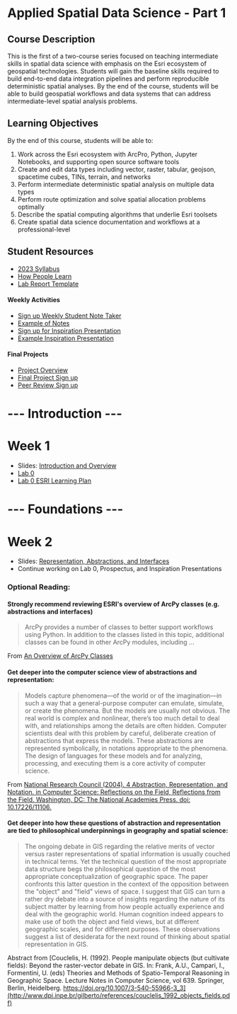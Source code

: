 # Applied Spatial Data Science - Part 1

## Course Description
This is the first of a two-course series focused on teaching intermediate skills in spatial data science with emphasis on the Esri ecosystem of geospatial technologies. Students will gain the baseline skills required to build end-to-end data integration pipelines and perform reproducible deterministic spatial analyses. By the end of the course, students will be able to build geospatial workflows and data systems that can address intermediate-level spatial analysis problems.

## Learning Objectives
By the end of this course, students will be able to:
1. Work across the Esri ecosystem with ArcPro, Python, Jupyter Notebooks, and
supporting open source software tools
2. Create and edit data types including vector, raster, tabular, geojson, spacetime
cubes, TINs, terrain, and networks
3. Perform intermediate deterministic spatial analysis on multiple data types
4. Perform route optimization and solve spatial allocation problems optimally
5. Describe the spatial computing algorithms that underlie Esri toolsets
6. Create spatial data science documentation and workflows at a professional-level


## Student Resources

- [2023 Syllabus](https://docs.google.com/document/d/1imnVS4QfQwgs8pTZEKjKABCTn8jYp0Yq/edit?usp=sharing&ouid=117926763410213500553&rtpof=true&sd=true)
- [How People Learn](https://docs.google.com/presentation/d/1b6uqHuiguISJPoROvoqOs9dAFAWZYbvMM5lTeO9655o/edit#slide=id.gaf8ebdd7e6_0_76)
- [Lab Report Template](https://docs.google.com/document/d/1gOGBtTe3dQzrXCEMl644QIVdJgMp8ahN/edit)


#### Weekly Activities
- [Sign up Weekly Student Note Taker](https://docs.google.com/spreadsheets/d/1gZBnFBbjkb3ryIFFotg0zilk9sXMZDIjLa--vnBuaUA/edit#gid=2014120666)
- [Example of Notes](https://docs.google.com/document/d/1OpdmrQNGFvg8OnD--i64asvWsNqwl6XiDkn72cUgIlM/edit)
- [Sign up for Inspiration Presentation](https://docs.google.com/spreadsheets/d/1UBUII60QZ9UxZowIRpkKireNtQYl2NHcw70HT7dND6A/edit#gid=750114212)
- [Example Inspiration Presentation](https://docs.google.com/presentation/d/1AmKitoWbCqK3ZeWPFVe1dm0KkKqUaknvkp1MQErbM9g/edit#slide=id.p)

#### Final Projects
- [Project Overview](https://docs.google.com/document/d/1Ipqnq78cdC5e94BoTvaD6ZCK6RsoPNbp/edit)
- [Final Project Sign up](https://docs.google.com/spreadsheets/d/1InjQSVN8neXKewZ0TawpBBjvzDhrMeOr/edit#gid=1892231489)
- [Peer Review Sign up](https://docs.google.com/spreadsheets/d/1EtpaXWx4cc9lzecs0SdcBKrmeCi3Qas0yZrrOhFM2ys/edit#gid=0)

# --- Introduction ---
# Week 1
- Slides: [Introduction and Overview](https://docs.google.com/presentation/d/1Ih2Zsf4nfYDunFsd07ffMhLvQ0tVVs7t/edit#slide=id.p1)
- [Lab 0](https://docs.google.com/document/d/1Iz9zoDyZu6bNrij5YiwXLlFaJvFuWhzR/edit#heading=h.gjdgxs)
- [Lab 0 ESRI Learning Plan](https://www.esri.com/training/my-dashboard/)



# --- Foundations ---
# Week 2
- Slides: [Representation, Abstractions, and Interfaces](https://docs.google.com/presentation/d/1GiCiLoNf9TsXgQA7K69pPdMkA_OTEUEy/edit?usp=sharing&ouid=117926763410213500553&rtpof=true&sd=true)
- Continue working on Lab 0, Prospectus, and Inspiration Presentations

### Optional Reading:

#### Strongly recommend reviewing ESRI's overview of ArcPy classes (e.g. abstractions and interfaces)
> ArcPy provides a number of classes to better support workflows using Python. In addition to the classes listed in this topic, additional classes can be found in other ArcPy modules, including ...

From [An Overview of ArcPy Classes](https://pro.arcgis.com/en/pro-app/latest/arcpy/classes/alphabetical-list-of-arcpy-classes.htm)


#### Get deeper into the computer science view of abstractions and representation:

> Models capture phenomena—of the world or of the imagination—in such a way that a general-purpose computer can emulate, simulate, or create the phenomena. But the models are usually not obvious. The real world is complex and nonlinear, there’s too much detail to deal with, and relationships among the details are often hidden. Computer scientists deal with this problem by careful, deliberate creation of abstractions that express the models. These abstractions are represented symbolically, in notations appropriate to the phenomena. The design of languages for these models and for analyzing, processing, and executing them is a core activity of computer science.

From [National Research Council (2004). 4 Abstraction, Representation, and Notation. in Computer Science: Reflections on the Field, Reflections from the Field. Washington, DC: The National Academies Press. doi: 10.17226/11106.](https://nap.nationalacademies.org/read/11106/chapter/6)


#### Get deeper into how these questions of abstraction and representation are tied to philosophical underpinnings in geography and spatial science:

> The ongoing debate in GIS regarding the relative merits of vector versus raster representations of spatial information is usually couched in technical terms. Yet the technical question of the most appropriate data structure begs the philosophical question of the most appropriate conceptualization of geographic space. The paper confronts this latter question in the context of the opposition between the "object" and "field" views of space. I suggest that GIS can turn a rather dry debate into a source of insights regarding the nature of its subject matter by learning from how people actually experience and deal with the geographic world. Human cognition indeed appears to make use of both the object and field views, but at different geographic scales, and for different purposes. These observations suggest a list of desiderata for the next round of thinking about spatial representation in GIS.

Abstract from [Couclelis, H. (1992). People manipulate objects (but cultivate fields): Beyond the raster-vector debate in GIS. In: Frank, A.U., Campari, I., Formentini, U. (eds) Theories and Methods of Spatio-Temporal Reasoning in Geographic Space. Lecture Notes in Computer Science, vol 639. Springer, Berlin, Heidelberg. https://doi.org/10.1007/3-540-55966-3_3](http://www.dpi.inpe.br/gilberto/references/couclelis_1992_objects_fields.pdf)
